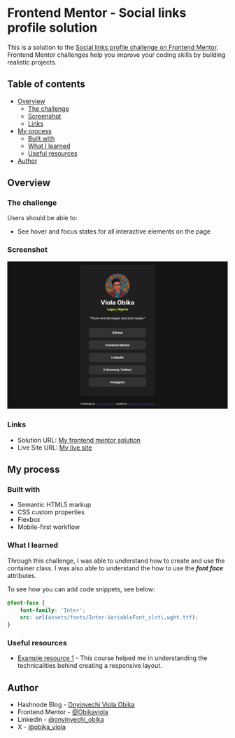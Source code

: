 # Frontend Mentor - Social links profile solution

This is a solution to the [Social links profile challenge on Frontend Mentor](https://www.frontendmentor.io/challenges/social-links-profile-UG32l9m6dQ). Frontend Mentor challenges help you improve your coding skills by building realistic projects. 

## Table of contents

- [Overview](#overview)
  - [The challenge](#the-challenge)
  - [Screenshot](#screenshot)
  - [Links](#links)
- [My process](#my-process)
  - [Built with](#built-with)
  - [What I learned](#what-i-learned)
  - [Useful resources](#useful-resources)
- [Author](#author)

## Overview

### The challenge

Users should be able to:

- See hover and focus states for all interactive elements on the page

### Screenshot

![](./assets/images/desktop-preview-ss.png)


### Links

- Solution URL: [My frontend mentor solution](https://www.frontendmentor.io/solutions/responsive-social-links-profile-7HVSoXnCvS)
- Live Site URL: [My live site](https://obikaviola.github.io/social-links-profile/)

## My process

### Built with

- Semantic HTML5 markup
- CSS custom properties
- Flexbox
- Mobile-first workflow


### What I learned

Through this challenge, I was able to understand how to create and use the container class. I was also able to understand the how to use the **_font face_** attributes.

To see how you can add code snippets, see below:

```css
@font-face {
    font-family: 'Inter';
    src: url(assets/fonts/Inter-VariableFont_slnt\,wght.ttf);
}
```

### Useful resources

- [Example resource 1](https://www.example.com) - This course helped me in understanding the technicalities behind creating a responsive layout.

## Author

- Hashnode Blog - [Onyinyechi Viola Obika](https://obikaviola.hashnode.dev/)
- Frontend Mentor - [@Obikaviola](https://www.frontendmentor.io/profile/Obikaviola)
- LinkedIn - [@onyinyechi_obika](https://www.linkedin.com/in/onyinyechi-obika)
- X - [@obika_viola](https://www.x.com/obika_viola)
